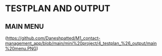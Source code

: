 #   TESTPLAN AND OUTPUT

## MAIN MENU
(https://github.com/Daneshpatted/M1_contact-management_app/blob/main/mini%20project/4_testplan_%26_output/main%20menu.PNG)

